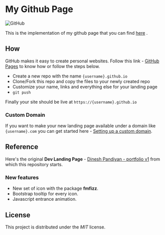 # My Github Page
![GitHub](https://img.shields.io/github/license/AgnesePortera/AgnesePortera.github.io?style=plastic)

This is the implementation of my github page that you can find [here](https://agneseportera.github.io) .

## How

GitHub makes it easy to create personal websites. Follow this link - [GitHub Pages](https://pages.github.com/) to know how or follow the steps below.

* Create a new repo with the name `{username}.github.io`
* Clone/Fork this repo and copy the files to your newly created repo
* Customize your name, links and everything else for your landing page
* `git push`

Finally your site should be live at `https://{username}.github.io`

### Custom Domain

If you want to make your new landing page available under a domain like `{username}.com` you can get started here - [Setting up a custom domain](https://help.github.com/articles/quick-start-setting-up-a-custom-domain/).

## Reference

Here's the original **Dev Landing Page** - [Dinesh Pandiyan - portfolio v1](https://portfoliov1.dineshpandiyan.com) from which this repository starts.

### New features
* New set of icon with the package **fmfizz**.
* Bootstrap tooltip for every icon.
* Javascript entrance animation.

## License

This project is distributed under the *MIT* license.
